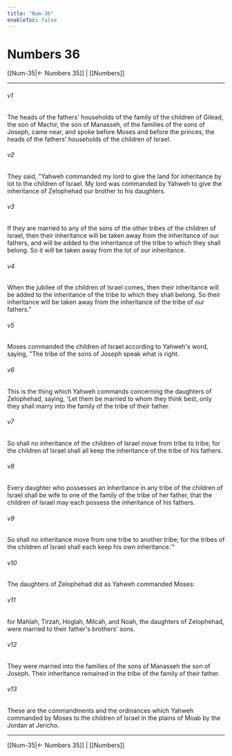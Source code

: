 ```yaml
---
title: "Num-36"
enableToc: false
---
```

# Numbers 36

[[Num-35|← Numbers 35]] | [[Numbers]]
***



###### v1 
The heads of the fathers' households of the family of the children of Gilead, the son of Machir, the son of Manasseh, of the families of the sons of Joseph, came near, and spoke before Moses and before the princes, the heads of the fathers' households of the children of Israel. 

###### v2 
They said, "Yahweh commanded my lord to give the land for inheritance by lot to the children of Israel. My lord was commanded by Yahweh to give the inheritance of Zelophehad our brother to his daughters. 

###### v3 
If they are married to any of the sons of the other tribes of the children of Israel, then their inheritance will be taken away from the inheritance of our fathers, and will be added to the inheritance of the tribe to which they shall belong. So it will be taken away from the lot of our inheritance. 

###### v4 
When the jubilee of the children of Israel comes, then their inheritance will be added to the inheritance of the tribe to which they shall belong. So their inheritance will be taken away from the inheritance of the tribe of our fathers." 

###### v5 
Moses commanded the children of Israel according to Yahweh's word, saying, "The tribe of the sons of Joseph speak what is right. 

###### v6 
This is the thing which Yahweh commands concerning the daughters of Zelophehad, saying, 'Let them be married to whom they think best, only they shall marry into the family of the tribe of their father. 

###### v7 
So shall no inheritance of the children of Israel move from tribe to tribe; for the children of Israel shall all keep the inheritance of the tribe of his fathers. 

###### v8 
Every daughter who possesses an inheritance in any tribe of the children of Israel shall be wife to one of the family of the tribe of her father, that the children of Israel may each possess the inheritance of his fathers. 

###### v9 
So shall no inheritance move from one tribe to another tribe; for the tribes of the children of Israel shall each keep his own inheritance.'" 

###### v10 
The daughters of Zelophehad did as Yahweh commanded Moses: 

###### v11 
for Mahlah, Tirzah, Hoglah, Milcah, and Noah, the daughters of Zelophehad, were married to their father's brothers' sons. 

###### v12 
They were married into the families of the sons of Manasseh the son of Joseph. Their inheritance remained in the tribe of the family of their father. 

###### v13 
These are the commandments and the ordinances which Yahweh commanded by Moses to the children of Israel in the plains of Moab by the Jordan at Jericho.

***
[[Num-35|← Numbers 35]] | [[Numbers]]
